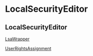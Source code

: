 # LocalSecurityEditor

## LocalSecurityEditor

[LsaWrapper](./localsecurityeditor.lsawrapper.md)

[UserRightsAssignment](./localsecurityeditor.userrightsassignment.md)
